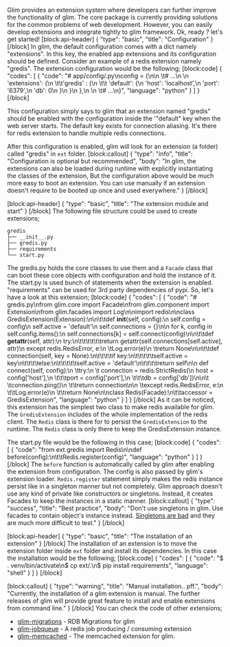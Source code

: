 Glim provides an extension system where developers can further improve the functionality of glim. The core package is currently providing solutions for the common problems of web development. However, you can easily develop extensions and integrate tightly to glim framework. Ok, ready ? let's get started!
[block:api-header]
{
  "type": "basic",
  "title": "Configuration"
}
[/block]
In glim, the default configuration comes with a dict namely "extensions". In this key, the enabled app extensions and its configuration should be defined. Consider an example of a redis extension namely "gredis". The extension configuration would be the following;
[block:code]
{
  "codes": [
    {
      "code": "# app/config/<env>.py\nconfig = {\n\n  \t# ...\n  \n    'extensions': {\n    \t\t'gredis' : {\n      \t\t  'default': {\n                'host': 'localhost',\n                'port': '6379',\n                'db': 0\n            }\n        }\n    },\n  \n  \t# ...\n}",
      "language": "python"
    }
  ]
}
[/block]

This configuration simply says to glim that an extension named "gredis" should be enabled with the configuration inside the '"default" key when the web server starts. The default key exists for connection aliasing. It's there for redis extension to handle multiple redis connections.

After this configuration is enabled, glim will look for an extension (a folder) called "gredis" in `ext` folder.
[block:callout]
{
  "type": "info",
  "title": "Configuration is optional but recommended",
  "body": "In glim, the extensions can also be loaded during runtime with explicitly instantiating the classes of the extension, But the configuration above would be much more easy to boot an extension. You can use manually if an extension doesn't require to be booted up once and used everywhere."
}
[/block]

[block:api-header]
{
  "type": "basic",
  "title": "The extension module and start"
}
[/block]
The following file structure could be used to create extensions;
```
gredis
├── __init__.py
├── gredis.py
├── requirements
└── start.py
```

The gredis.py holds the core classes to use them and a `Facade` class that can boot these core objects with configuration and hold the instance of it. The start.py is used bunch of statements when the extension is enabled. "requirements" can be used for 3rd party dependencies of pypi. So, let's have a look at this extension;
[block:code]
{
  "codes": [
    {
      "code": "# gredis.py\nfrom glim.core import Facade\nfrom glim.component import Extension\nfrom glim.facades import Log\n\nimport redis\n\nclass GredisExtension(Extension):\n\n\t\tdef __init__(self, config):\n        self.config = config\n        self.active = 'default'\n        self.connections = {}\n\n        for k, config in self.config.items():\n            self.connections[k] = self.connect(config)\n\n\t\tdef __getattr__(self, attr):\n        try:\n\t\t\t\t\t\treturn getattr(self.connections[self.active], attr)\n        except redis.RedisError, e:\n          \tLog.error(e)\n          \treturn None\n\n\t\tdef connection(self, key = None):\n\t\t\t\tif key:\n\t\t\t\t\tself.active = key\n\t\t\t\telse:\n\t\t\t\t\tself.active = 'default'\n\t\t\t\treturn self\n\n    def connect(self, config):\n      \ttry:\n       \t    connection = redis.StrictRedis(\n                host = config['host'],\n          \t\t\tport = config['port'],\n          \t\t\tdb = config['db'])\n\n\t        \tconnection.ping()\n        \t\treturn connection\n\n      \texcept redis.RedisError, e:\n        \t\tLog.error(e)\n        \t\treturn None\n\nclass Redis(Facade):\n\t\taccessor = GredisExtension",
      "language": "python"
    }
  ]
}
[/block]
As it can be noticed, this extension has the simplest two class to make redis available for glim. The `GredisExtension` includes of the whole implementation of the redis client. The `Redis` class is there for to persist the `GredisExtension` to the runtime. The `Redis` class is only there to keep the GredisExtension instance.

The start.py file would be the following in this case;
[block:code]
{
  "codes": [
    {
      "code": "from ext.gredis import Redis\n\ndef before(config):\n\t\tRedis.register(config)",
      "language": "python"
    }
  ]
}
[/block]
The `before` function is automatically called by glim after enabling the extension from configuration. The config is also passed by glim's extension loader. `Redis.register` statement simply makes the redis instance persist like in a singleton manner but not completely. Glim approach doesn't use any kind of private like constructors or singletons. Instead, it creates Facades to keep the instances in a static manner.
[block:callout]
{
  "type": "success",
  "title": "Best practice",
  "body": "Don't use singletons in glim. Use facades to contain object's instance instead. [Singletons are bad](http://stackoverflow.com/questions/137975/what-is-so-bad-about-singletons) and they are much more difficult to test."
}
[/block]

[block:api-header]
{
  "type": "basic",
  "title": "The installation of an extension"
}
[/block]
The installation of an extension is to move the extension folder inside `ext` folder and install its dependencies. In this case the installation would be the following;
[block:code]
{
  "codes": [
    {
      "code": "$ . venv/bin/activate\n$ cp <gredis-file-path> ext/.\n$ pip install requirements",
      "language": "shell"
    }
  ]
}
[/block]

[block:callout]
{
  "type": "warning",
  "title": "Manual installation.. pff.",
  "body": "Currently, the installation of a glim extension is manual. The further releases of glim will provide great feature to install and enable extensions from command line."
}
[/block]
You can check the code of other extensions;
- [glim-migrations](https://github.com/aacanakin/glim-migrations) - RDB Migrations for glim
- [glim-jobqueue](https://github.com/aacanakin/glim-jobqueue) - A redis job producing / consuming extension
- [glim-memcached](https://github.com/aacanakin/glim-memcached) - The memcached extension for glim.